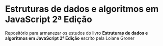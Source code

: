 # Estruturas de dados e algoritmos em JavaScript 2ª Edição

Repositório para armanezar os estudos do livro **Estruturas de dados e algoritmos em JavaScript 2ª Edição** escrito pela Loiane Groner